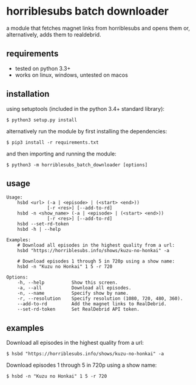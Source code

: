 # horriblesubs batch downloader
a module that fetches magnet links from horriblesubs and opens them
or, alternatively, adds them to realdebrid.

## requirements
- tested on python 3.3+
- works on linux, windows, untested on macos

## installation
using setuptools (included in the python 3.4+ standard library):
```
$ python3 setup.py install
```

alternatively run the module by first installing the dependencies:
```
$ pip3 install -r requirements.txt
```
and then importing and running the module:
```
$ python3 -m horriblesubs_batch_downloader [options]
```

## usage
```
Usage:
    hsbd <url> (-a | <episode> | (<start> <end>))
               [-r <res>] [--add-to-rd]
    hsbd -n <show_name> (-a | <episode> | (<start> <end>))
               [-r <res>] [--add-to-rd]
    hsbd --set-rd-token
    hsbd -h | --help

Examples:
    # Download all episodes in the highest quality from a url:
    hsbd "https://horriblesubs.info/shows/kuzu-no-honkai" -a

    # Download episodes 1 through 5 in 720p using a show name:
    hsbd -n "Kuzu no Honkai" 1 5 -r 720

Options:
    -h, --help          Show this screen.
    -a, --all           Download all episodes.
    -n, --name          Specify show by name.
    -r, --resolution    Specify resolution (1080, 720, 480, 360).
    --add-to-rd         Add the magnet links to RealDebrid.
    --set-rd-token      Set RealDebrid API token.
```

## examples
Download all episodes in the highest quality from a url:
```
$ hsbd "https://horriblesubs.info/shows/kuzu-no-honkai" -a
```
Download episodes 1 through 5 in 720p using a show name:
```
$ hsbd -n "Kuzu no Honkai" 1 5 -r 720
```
